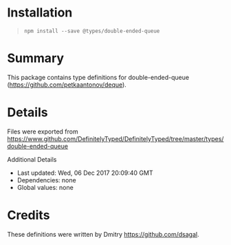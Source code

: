 # Installation
> `npm install --save @types/double-ended-queue`

# Summary
This package contains type definitions for double-ended-queue (https://github.com/petkaantonov/deque).

# Details
Files were exported from https://www.github.com/DefinitelyTyped/DefinitelyTyped/tree/master/types/double-ended-queue

Additional Details
 * Last updated: Wed, 06 Dec 2017 20:09:40 GMT
 * Dependencies: none
 * Global values: none

# Credits
These definitions were written by Dmitry <https://github.com/dsagal>.
